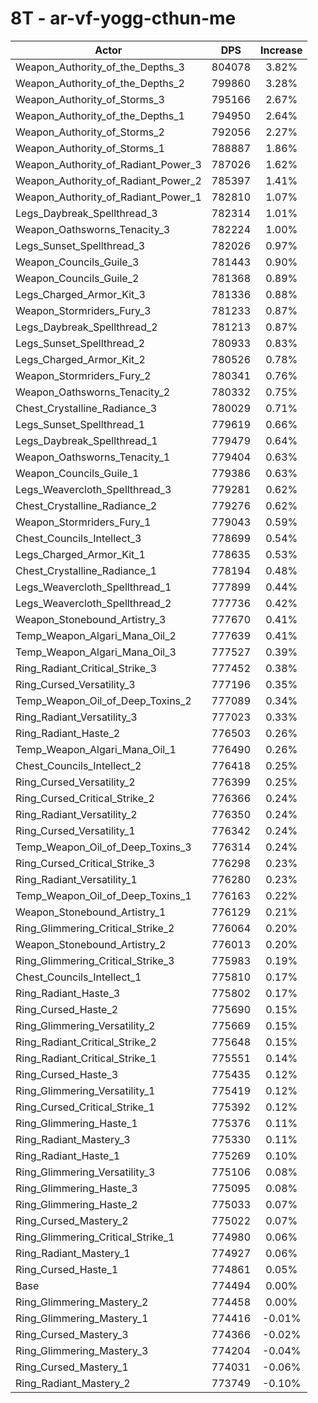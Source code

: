 # 8T - ar-vf-yogg-cthun-me
| Actor | DPS | Increase |
|---|:---:|:---:|
|Weapon_Authority_of_the_Depths_3|804078|3.82%|
|Weapon_Authority_of_the_Depths_2|799860|3.28%|
|Weapon_Authority_of_Storms_3|795166|2.67%|
|Weapon_Authority_of_the_Depths_1|794950|2.64%|
|Weapon_Authority_of_Storms_2|792056|2.27%|
|Weapon_Authority_of_Storms_1|788887|1.86%|
|Weapon_Authority_of_Radiant_Power_3|787026|1.62%|
|Weapon_Authority_of_Radiant_Power_2|785397|1.41%|
|Weapon_Authority_of_Radiant_Power_1|782810|1.07%|
|Legs_Daybreak_Spellthread_3|782314|1.01%|
|Weapon_Oathsworns_Tenacity_3|782224|1.00%|
|Legs_Sunset_Spellthread_3|782026|0.97%|
|Weapon_Councils_Guile_3|781443|0.90%|
|Weapon_Councils_Guile_2|781368|0.89%|
|Legs_Charged_Armor_Kit_3|781336|0.88%|
|Weapon_Stormriders_Fury_3|781233|0.87%|
|Legs_Daybreak_Spellthread_2|781213|0.87%|
|Legs_Sunset_Spellthread_2|780933|0.83%|
|Legs_Charged_Armor_Kit_2|780526|0.78%|
|Weapon_Stormriders_Fury_2|780341|0.76%|
|Weapon_Oathsworns_Tenacity_2|780332|0.75%|
|Chest_Crystalline_Radiance_3|780029|0.71%|
|Legs_Sunset_Spellthread_1|779619|0.66%|
|Legs_Daybreak_Spellthread_1|779479|0.64%|
|Weapon_Oathsworns_Tenacity_1|779404|0.63%|
|Weapon_Councils_Guile_1|779386|0.63%|
|Legs_Weavercloth_Spellthread_3|779281|0.62%|
|Chest_Crystalline_Radiance_2|779276|0.62%|
|Weapon_Stormriders_Fury_1|779043|0.59%|
|Chest_Councils_Intellect_3|778699|0.54%|
|Legs_Charged_Armor_Kit_1|778635|0.53%|
|Chest_Crystalline_Radiance_1|778194|0.48%|
|Legs_Weavercloth_Spellthread_1|777899|0.44%|
|Legs_Weavercloth_Spellthread_2|777736|0.42%|
|Weapon_Stonebound_Artistry_3|777670|0.41%|
|Temp_Weapon_Algari_Mana_Oil_2|777639|0.41%|
|Temp_Weapon_Algari_Mana_Oil_3|777527|0.39%|
|Ring_Radiant_Critical_Strike_3|777452|0.38%|
|Ring_Cursed_Versatility_3|777196|0.35%|
|Temp_Weapon_Oil_of_Deep_Toxins_2|777089|0.34%|
|Ring_Radiant_Versatility_3|777023|0.33%|
|Ring_Radiant_Haste_2|776503|0.26%|
|Temp_Weapon_Algari_Mana_Oil_1|776490|0.26%|
|Chest_Councils_Intellect_2|776418|0.25%|
|Ring_Cursed_Versatility_2|776399|0.25%|
|Ring_Cursed_Critical_Strike_2|776366|0.24%|
|Ring_Radiant_Versatility_2|776350|0.24%|
|Ring_Cursed_Versatility_1|776342|0.24%|
|Temp_Weapon_Oil_of_Deep_Toxins_3|776314|0.24%|
|Ring_Cursed_Critical_Strike_3|776298|0.23%|
|Ring_Radiant_Versatility_1|776280|0.23%|
|Temp_Weapon_Oil_of_Deep_Toxins_1|776163|0.22%|
|Weapon_Stonebound_Artistry_1|776129|0.21%|
|Ring_Glimmering_Critical_Strike_2|776064|0.20%|
|Weapon_Stonebound_Artistry_2|776013|0.20%|
|Ring_Glimmering_Critical_Strike_3|775983|0.19%|
|Chest_Councils_Intellect_1|775810|0.17%|
|Ring_Radiant_Haste_3|775802|0.17%|
|Ring_Cursed_Haste_2|775690|0.15%|
|Ring_Glimmering_Versatility_2|775669|0.15%|
|Ring_Radiant_Critical_Strike_2|775648|0.15%|
|Ring_Radiant_Critical_Strike_1|775551|0.14%|
|Ring_Cursed_Haste_3|775435|0.12%|
|Ring_Glimmering_Versatility_1|775419|0.12%|
|Ring_Cursed_Critical_Strike_1|775392|0.12%|
|Ring_Glimmering_Haste_1|775376|0.11%|
|Ring_Radiant_Mastery_3|775330|0.11%|
|Ring_Radiant_Haste_1|775269|0.10%|
|Ring_Glimmering_Versatility_3|775106|0.08%|
|Ring_Glimmering_Haste_3|775095|0.08%|
|Ring_Glimmering_Haste_2|775033|0.07%|
|Ring_Cursed_Mastery_2|775022|0.07%|
|Ring_Glimmering_Critical_Strike_1|774980|0.06%|
|Ring_Radiant_Mastery_1|774927|0.06%|
|Ring_Cursed_Haste_1|774861|0.05%|
|Base|774494|0.00%|
|Ring_Glimmering_Mastery_2|774458|0.00%|
|Ring_Glimmering_Mastery_1|774416|-0.01%|
|Ring_Cursed_Mastery_3|774366|-0.02%|
|Ring_Glimmering_Mastery_3|774204|-0.04%|
|Ring_Cursed_Mastery_1|774031|-0.06%|
|Ring_Radiant_Mastery_2|773749|-0.10%|
